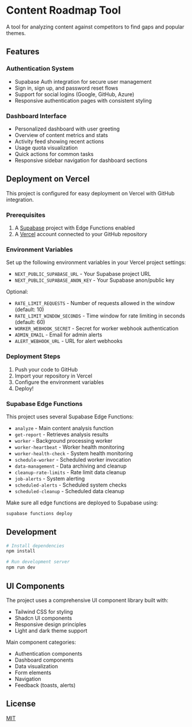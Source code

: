 # Content Roadmap Tool

A tool for analyzing content against competitors to find gaps and popular themes.

## Features

### Authentication System
- Supabase Auth integration for secure user management
- Sign in, sign up, and password reset flows
- Support for social logins (Google, GitHub, Azure)
- Responsive authentication pages with consistent styling

### Dashboard Interface
- Personalized dashboard with user greeting
- Overview of content metrics and stats
- Activity feed showing recent actions
- Usage quota visualization
- Quick actions for common tasks
- Responsive sidebar navigation for dashboard sections

## Deployment on Vercel

This project is configured for easy deployment on Vercel with GitHub integration.

### Prerequisites

1. A [Supabase](https://supabase.com/) project with Edge Functions enabled
2. A [Vercel](https://vercel.com/) account connected to your GitHub repository

### Environment Variables

Set up the following environment variables in your Vercel project settings:

- `NEXT_PUBLIC_SUPABASE_URL` - Your Supabase project URL
- `NEXT_PUBLIC_SUPABASE_ANON_KEY` - Your Supabase anon/public key

Optional:
- `RATE_LIMIT_REQUESTS` - Number of requests allowed in the window (default: 10)
- `RATE_LIMIT_WINDOW_SECONDS` - Time window for rate limiting in seconds (default: 60)
- `WORKER_WEBHOOK_SECRET` - Secret for worker webhook authentication
- `ADMIN_EMAIL` - Email for admin alerts
- `ALERT_WEBHOOK_URL` - URL for alert webhooks

### Deployment Steps

1. Push your code to GitHub
2. Import your repository in Vercel
3. Configure the environment variables
4. Deploy!

### Supabase Edge Functions

This project uses several Supabase Edge Functions:

- `analyze` - Main content analysis function
- `get-report` - Retrieves analysis results
- `worker` - Background processing worker
- `worker-heartbeat` - Worker health monitoring
- `worker-health-check` - System health monitoring
- `schedule-worker` - Scheduled worker invocation
- `data-management` - Data archiving and cleanup
- `cleanup-rate-limits` - Rate limit data cleanup
- `job-alerts` - System alerting
- `scheduled-alerts` - Scheduled system checks
- `scheduled-cleanup` - Scheduled data cleanup

Make sure all edge functions are deployed to Supabase using:

```bash
supabase functions deploy
```

## Development

```bash
# Install dependencies
npm install

# Run development server
npm run dev
```

## UI Components

The project uses a comprehensive UI component library built with:

- Tailwind CSS for styling
- Shadcn UI components
- Responsive design principles
- Light and dark theme support

Main component categories:
- Authentication components
- Dashboard components
- Data visualization
- Form elements
- Navigation
- Feedback (toasts, alerts)

## License

[MIT](LICENSE)
